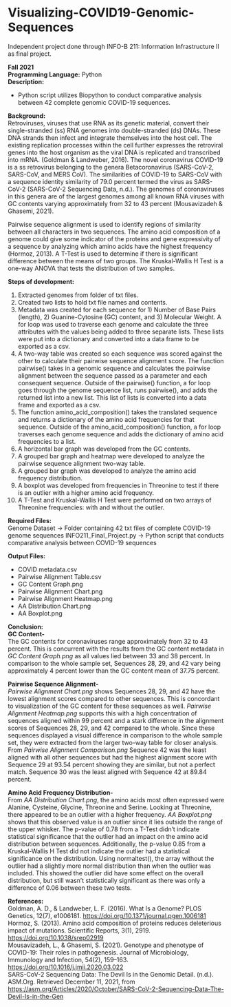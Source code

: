 # Visualizing-COVID19-Genomic-Sequences

Independent project done through INFO-B 211: Information Infrastructure II as final project. 

**Fall 2021** <br/>
**Programming Language:** Python <br/>
**Description:**
- Python script utilizes Biopython to conduct comparative analysis between 42 complete genomic COVID-19 sequences.

**Background:** <br/>
Retroviruses, viruses that use RNA as its genetic material, convert their single-stranded (ss) RNA genomes into double-stranded (ds) DNAs. These DNA strands then infect and integrate themselves into the host cell. The existing replication processes within the cell further expresses the retroviral genes into the host organism as the viral DNA is replicated and transcribed into mRNA. (Goldman & Landweber, 2016). The novel coronavirus COVID-19 is a ss retrovirus belonging to the genera Betacoronavirus (SARS-CoV-2, SARS-CoV, and MERS CoV). The similarities of COVID-19 to SARS-CoV with a sequence identity similarity of 79.0 percent termed the virus as SARS-CoV-2 (SARS-CoV-2 Sequencing Data, n.d.). The genomes of coronaviruses in this genera are of the largest genomes among all known RNA viruses with GC contents varying approximately from 32 to 43 percent (Mousavizadeh & Ghasemi, 2021). 

Pairwise sequence alignment is used to identify regions of similarity between all characters in two sequences. The amino acid composition of a genome could give some indicator of the proteins and gene expressivity of a sequence by analyzing which amino acids have the highest frequency (Hormoz, 2013). A T-Test is used to determine if there is significant difference between the means of two groups. The Kruskal-Wallis H Test is a one-way ANOVA that tests the distribution of two samples. <br/>

**Steps of development:** 
1. Extracted genomes from folder of txt files.
2. Created two lists to hold txt file names and contents.
3. Metadata was created for each sequence for 1) Number of Base Pairs (length), 2) Guanine-Cytosine (GC) content, and 3) Molecular Weight. A for loop was used to traverse each genome and calculate the three attributes with the values being added to three separate lists. These lists were put into a dictionary and converted into a data frame to be exported as a csv.
4. A two-way table was created so each sequence was scored against the other to calculate their pairwise sequence alignment score. The function pairwise() takes in a genomic sequence and calculates the pairwise alignment between the sequence passed as a parameter and each consequent sequence. Outside of the pairwise() function, a for loop goes through the genome sequence list, runs pairwise(), and adds the returned list into a new list. This list of lists is converted into a data frame and exported as a csv. 
5. The function amino_acid_composition() takes the translated sequence and returns a dictionary of the amino acid frequencies for that sequence. Outside of the amino_acid_composition() function, a for loop traverses each genome sequence and adds the dictionary of amino acid frequencies to a list. 
6. A horizontal bar graph was developed from the GC contents.
7. A grouped bar graph and heatmap were developed to analyze the pairwise sequence alignment two-way table.
8. A grouped bar graph was developed to analyze the amino acid frequency distribution. 
9. A boxplot was developed from frequencies in Threonine to test if there is an outlier with a higher amino acid frequency. 
10. A T-Test and Kruskal-Wallis H Test were performed on two arrays of Threonine frequencies: with and without the outlier.

**Required Files:** <br/>
Genome Dataset -> Folder containing 42 txt files of complete COVID-19 genome sequences
INFO211_Final_Project.py -> Python script that conducts comparative analysis between COVID-19 sequences

**Output Files:** <br/>
- COVID metadata.csv
- Pairwise Alignment Table.csv
- GC Content Graph.png
- Pairwise Alignment Chart.png
- Pairwise Alignment Heatmap.png
- AA Distribution Chart.png
- AA Boxplot.png

**Conclusion:** <br/>
**GC Content-**<br/> The GC contents for coronaviruses range approximately from 32 to 43 percent. This is concurrent with the results from the GC content metadata in *GC Content Graph.png* as all values lied between 33 and 38 percent. In comparison to the whole sample set, Sequences 28, 29, and 42 vary being approximately 4 percent lower than the GC content mean of 37.75 percent.<br/>

**Pairwise Sequence Alignment-**<br/> *Pairwise Alignment Chart.png* shows Sequences 28, 29, and 42 have the lowest alignment scores compared to other sequences. This is concordant to visualization of the GC content for these sequences as well. *Pairwise Alignment Heatmap.png* supports this with a high concentration of sequences aligned within 99 percent and a stark difference in the alignment scores of Sequences 28, 29, and 42 compared to the whole. Since these sequences displayed a visual difference in comparison to the whole sample set, they were extracted from the larger two-way table for closer analysis. From *Pairwise Alignment Comparison.png* Sequence 42 was the least aligned with all other sequences but had the highest alignment score with Sequence 29 at 93.54 percent showing they are similar, but not a perfect match. Sequence 30 was the least aligned with Sequence 42 at 89.84 percent. <br/>

**Amino Acid Frequency Distribution-**<br/> From *AA Distribution Chart.png*, the amino acids most often expressed were Alanine, Cysteine, Glycine, Threonine and Serine. Looking at Threonine, there appeared to be an outlier with a higher frequency. *AA Boxplot.png* shows that this observed value is an outlier since it lies outside the range of the upper whisker. The p-value of 0.78 from a T-Test didn’t indicate statistical significance that the outlier had an impact on the amino acid distribution between sequences. Additionally, the p-value 0.85 from a Kruskal-Wallis H Test did not indicate the outlier had a statistical significance on the distribution. Using normaltest(), the array without the outlier had a slightly more normal distribution than when the outlier was included. This showed the outlier did have some effect on the overall distribution, but still wasn’t statistically significant as there was only a difference of 0.06 between these two tests. <br/>

**References:** <br/>
Goldman, A. D., & Landweber, L. F. (2016). What Is a Genome? PLOS Genetics, 12(7), e1006181. https://doi.org/10.1371/journal.pgen.1006181 <br/>
Hormoz, S. (2013). Amino acid composition of proteins reduces deleterious impact of mutations. Scientific Reports, 3(1), 2919. https://doi.org/10.1038/srep02919 <br/>
Mousavizadeh, L., & Ghasemi, S. (2021). Genotype and phenotype of COVID-19: Their roles in pathogenesis. Journal of Microbiology, Immunology and Infection, 54(2), 159–163. https://doi.org/10.1016/j.jmii.2020.03.022 <br/>
SARS-CoV-2 Sequencing Data: The Devil Is in the Genomic Detail. (n.d.). ASM.Org. Retrieved December 11, 2021, from https://asm.org/Articles/2020/October/SARS-CoV-2-Sequencing-Data-The-Devil-Is-in-the-Gen
